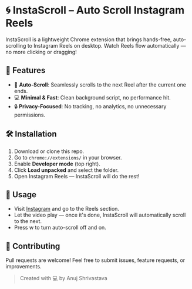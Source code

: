 # 🌀 InstaScroll – Auto Scroll Instagram Reels

InstaScroll is a lightweight Chrome extension that brings hands-free, auto-scrolling to Instagram Reels on desktop. Watch Reels flow automatically — no more clicking or dragging!

## 🚀 Features

- 🔁 **Auto-Scroll**: Seamlessly scrolls to the next Reel after the current one ends.
- 💻 **Minimal & Fast**: Clean background script, no performance hit.
- 🔒 **Privacy-Focused**: No tracking, no analytics, no unnecessary permissions.

## 🛠️ Installation

1. Download or clone this repo.
2. Go to `chrome://extensions/` in your browser.
3. Enable **Developer mode** (top right).
4. Click **Load unpacked** and select the folder.
5. Open Instagram Reels — InstaScroll will do the rest!

## 📸 Usage

- Visit [Instagram](https://www.instagram.com) and go to the Reels section.
- Let the video play — once it's done, InstaScroll will automatically scroll to the next.
- Press w to turn auto-scroll  off and on.

## 🤝 Contributing

Pull requests are welcome! Feel free to submit issues, feature requests, or improvements.

> Created with 💻 by Anuj Shrivastava
